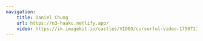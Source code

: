 ```yaml
---
navigation:
    title: Daniel Chung
    url: https://n3-haaku.netlify.app/
    video: https://ik.imagekit.io/castles/VIDEO/cursorful-video-1750711955221.mp4?updatedAt=1750712924484
---
```

